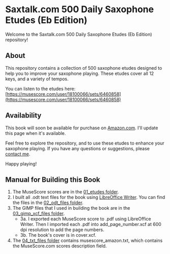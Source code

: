 # Saxtalk.com 500 Daily Saxophone Etudes (Eb Edition)

Welcome to the Saxtalk.com 500 Daily Saxophone Etudes (Eb Edition) repository!

## About

This repository contains a collection of 500 saxophone etudes designed to help you to improve your saxophone playing. These etudes cover all 12 keys, and a variety of tempos.

You can listen to the etudes here:
[https://musescore.com/user/18100066/sets/6460858](https://musescore.com/user/18100066/sets/6460858)

## Availability

This book will soon be available for purchase on [Amazon.com](https://www.amazon.com). I'll update this page when it's available.

Feel free to explore the repository, and to use these etudes to enhance your saxophone playing. If you have any questions or suggestions, please [contact me](mailto:rex@djere.com).

Happy playing!

## Manual for Building this Book

1. The MuseScore scores are in the [01_etudes folder](https://github.com/RexDjere/500_Daily_Saxophone_Etudes/tree/main/01_etudes).
2. I built all .odt text files for the book using [LibreOffice Writer](https://libreoffice.org).
You can find the files in the [02_odt_files folder](https://github.com/RexDjere/500_Daily_Saxophone_Etudes/tree/main/02_odt_files).
3. The GIMP files that I used in building the book are in the [03_gimp_xcf_files folder](https://github.com/RexDjere/500_Daily_Saxophone_Etudes/tree/main/03_gimp_xcf_files).
	- 3a. I exported each MuseScore score to .pdf using LibreOffice Writer. Then I imported
each .pdf into add_page_number.xcf at 600 dpi resolution to add the page numbers.
	- 3b. The book's cover is in cover.xcf.
4. The [04_txt_files folder](https://github.com/RexDjere/500_Daily_Saxophone_Etudes/tree/main/04_txt_files) contains musescore_amazon.txt, which contains the MuseScore.com scores description field.




